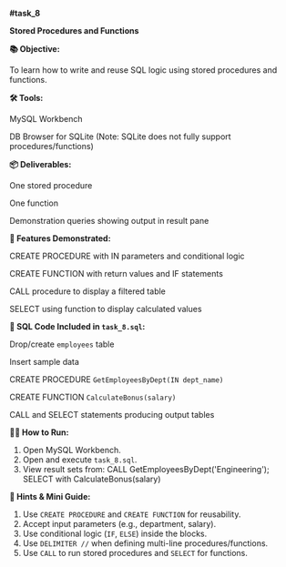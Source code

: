 **#task_8**

**Stored Procedures and Functions**

**📚 Objective:**

To learn how to write and reuse SQL logic using stored procedures and functions.

**🛠️ Tools:**

MySQL Workbench

DB Browser for SQLite (Note: SQLite does not fully support procedures/functions)

**📦 Deliverables:**

One stored procedure

One function

Demonstration queries showing output in result pane

**🧪 Features Demonstrated:**

CREATE PROCEDURE with IN parameters and conditional logic

CREATE FUNCTION with return values and IF statements

CALL procedure to display a filtered table

SELECT using function to display calculated values

**📜 SQL Code Included in `task_8.sql`:**

Drop/create `employees` table

Insert sample data

CREATE PROCEDURE `GetEmployeesByDept(IN dept_name)`

CREATE FUNCTION `CalculateBonus(salary)`

CALL and SELECT statements producing output tables

**🏃‍♂️ How to Run:**

1. Open MySQL Workbench.
2. Open and execute `task_8.sql`.
3. View result sets from:
CALL GetEmployeesByDept('Engineering');
SELECT with CalculateBonus(salary)

**🧠 Hints & Mini Guide:**

1. Use `CREATE PROCEDURE` and `CREATE FUNCTION` for reusability.
2. Accept input parameters (e.g., department, salary).
3. Use conditional logic (`IF`, `ELSE`) inside the blocks.
4. Use `DELIMITER //` when defining multi-line procedures/functions.
5. Use `CALL` to run stored procedures and `SELECT` for functions.
